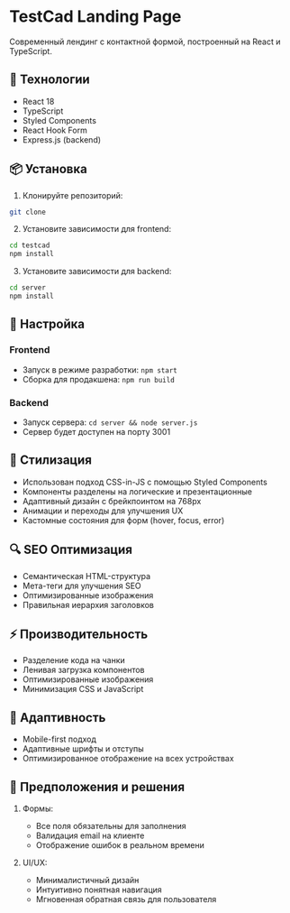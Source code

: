 # TestCad Landing Page

Современный лендинг с контактной формой, построенный на React и TypeScript.

## 🚀 Технологии

- React 18
- TypeScript
- Styled Components
- React Hook Form
- Express.js (backend)

## 📦 Установка

1. Клонируйте репозиторий:

```bash
git clone
```

2. Установите зависимости для frontend:

```bash
cd testcad
npm install
```

3. Установите зависимости для backend:

```bash
cd server
npm install
```

## 🔧 Настройка

### Frontend

- Запуск в режиме разработки: `npm start`
- Сборка для продакшена: `npm run build`

### Backend

- Запуск сервера: `cd server && node server.js`
- Сервер будет доступен на порту 3001

## 🎨 Стилизация

- Использован подход CSS-in-JS с помощью Styled Components
- Компоненты разделены на логические и презентационные
- Адаптивный дизайн с брейкпоинтом на 768px
- Анимации и переходы для улучшения UX
- Кастомные состояния для форм (hover, focus, error)

## 🔍 SEO Оптимизация

- Семантическая HTML-структура
- Мета-теги для улучшения SEO
- Оптимизированные изображения
- Правильная иерархия заголовков

## ⚡ Производительность

- Разделение кода на чанки
- Ленивая загрузка компонентов
- Оптимизированные изображения
- Минимизация CSS и JavaScript

## 📱 Адаптивность

- Mobile-first подход
- Адаптивные шрифты и отступы
- Оптимизированное отображение на всех устройствах

## 📝 Предположения и решения

1. Формы:

   - Все поля обязательны для заполнения
   - Валидация email на клиенте
   - Отображение ошибок в реальном времени

2. UI/UX:
   - Минималистичный дизайн
   - Интуитивно понятная навигация
   - Мгновенная обратная связь для пользователя
